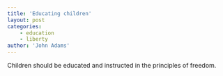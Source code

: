 ```yaml
---
title: 'Educating children'
layout: post
categories:
    - education
    - liberty
author: 'John Adams'
---
```


Children should be educated and instructed in the principles of freedom.